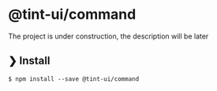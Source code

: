 # @tint-ui/command

The project is under construction, the description will be later

## ❯ Install

```
$ npm install --save @tint-ui/command
```
